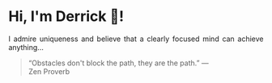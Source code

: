 # Hi, I'm Derrick 👋!
<p align="justify">I admire uniqueness and believe that a clearly focused mind can achieve anything...</p> 
<!-- #quote-start -->
<blockquote>&ldquo;Obstacles don't block the path, they are the path.&rdquo; &mdash; <footer>Zen Proverb</footer></blockquote>
<!-- #quote-end -->
